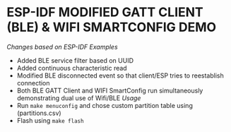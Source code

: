 ESP-IDF MODIFIED GATT CLIENT (BLE) & WIFI SMARTCONFIG DEMO
========================
_Changes based on ESP-IDF Examples_
* Added BLE service filter based on UUID
* Added continuous characteristic read
* Modified BLE disconnected event so that client/ESP tries to reestablish connection
* Both BLE GATT Client and WIFI SmartConfig run simultaneously demonstrating dual use of Wifi/BLE
_Usage_
* Run `make menuconfig` and chose custom partition table using (partitions.csv)
* Flash using `make flash`

